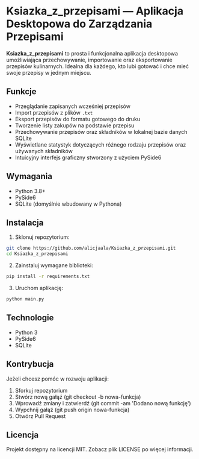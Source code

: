 # Ksiazka_z_przepisami — Aplikacja Desktopowa do Zarządzania Przepisami

**Ksiazka_z_przepisami** to prosta i funkcjonalna aplikacja desktopowa umożliwiająca przechowywanie, importowanie oraz eksportowanie przepisów kulinarnych. Idealna dla każdego, kto lubi gotować i chce mieć swoje przepisy w jednym miejscu.

## Funkcje

- Przeglądanie zapisanych wcześniej przepisów
- Import przepisów z plików `.txt`
- Eksport przepisów do formatu gotowego do druku
- Tworzenie listy zakupów na podstawie przepisu
- Przechowywanie przepisów oraz składników w lokalnej bazie danych SQLite
- Wyświetlane statystyk dotyczących różnego rodzaju przepisów oraz używanych składników
- Intuicyjny interfejs graficzny stworzony z użyciem PySide6

## Wymagania

- Python 3.8+
- PySide6
- SQLite (domyślnie wbudowany w Pythona)

## Instalacja

1. Sklonuj repozytorium:

```bash
git clone https://github.com/alicjaala/Ksiazka_z_przepisami.git
cd Ksiazka_z_przepisami
```

2. Zainstaluj wymagane biblioteki:

```bash
pip install -r requirements.txt
```

3. Uruchom aplikację:

```bash
python main.py
```

## Technologie

- Python 3
- PySide6
- SQLite

## Kontrybucja

Jeżeli chcesz pomóc w rozwoju aplikacji:

1. Sforkuj repozytorium
2. Stwórz nową gałąź (git checkout -b nowa-funkcja)
3. Wprowadź zmiany i zatwierdź (git commit -am 'Dodano nową funkcję')
4. Wypchnij gałąź (git push origin nowa-funkcja)
5. Otwórz Pull Request

## Licencja

Projekt dostępny na licencji MIT. Zobacz plik LICENSE po więcej informacji.
